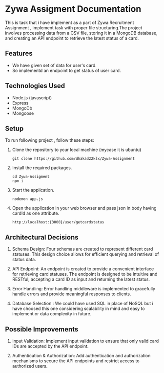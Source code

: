 # Zywa Assigment Documentation

This is task that i have implement as a part of Zywa Recruitment Assignment , implement task with proper file structuring.The project involves processing data from a CSV file, storing it in a MongoDB database, and creating an API endpoint to retrieve the latest status of a card.

## Features

- We have given set of data for user's card.
- So implementd an endpoint to get status of user card.

## Technologies Used

- Node.js (javascript)
- Express
- MongoDb
- Mongoose 

## Setup

To run following project , follow these steps:

1. Clone the repository to your local machine (mycase it is ubuntu)

   ```
   git clone https://github.com/dhakad22klx/Zywa-Assignment
   ```

2. Install the required packages.

   ```
   cd Zywa-Assigment
   npm i
   ```
3. Start the application.
   
   ```
   nodemon app.js
   ```

8. Open the application in your web browser and pass json in body having cardId as one attribute.

   ```
   http://localhost:{3000}/user/getcardstatus
   ```

## Architectural Decisions

1. Schema Design: Four schemas are created to represent different card statuses. This design choice allows for efficient querying and retrieval of status data.

2. API Endpoint: An endpoint is created to provide a convenient interface for retrieving card statuses. The endpoint is designed to be intuitive and RESTful, accepting a card ID as input and returning the latest status.

3. Error Handling: Error handling middleware is implemented to gracefully handle errors and provide meaningful responses to clients.

4.  Database Selection : We could have used SQL in place of NoSQL but i have choosed this one considering scalability in mind and easy to implement or data complexity in future.


## Possible Improvements

1. Input Validation: Implement input validation to ensure that only valid card IDs are accepted by the API endpoint.

2. Authentication & Authorization: Add authentication and authorization mechanisms to secure the API endpoints and restrict access to authorized users.

